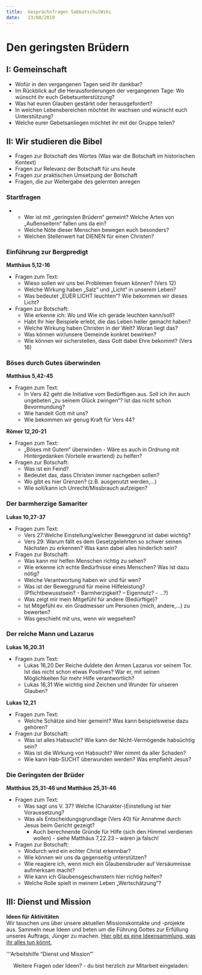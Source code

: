 ```yaml
---
title:  Gesprächsfragen SabbatschulWiki
date:   23/08/2019
---
```


Den geringsten Brüdern
======================

I: Gemeinschaft
---------------

-   Wofür in den vergangenen Tagen seid ihr dankbar?
-   Im Rückblick auf die Herausforderungen der vergangenen Tage: Wo
    wünscht ihr euch Gebetsunterstützung?
-   Was hat euren Glauben gestärkt oder herausgefordert?
-   In welchen Lebensbereichen möchtet ihr wachsen und wünscht euch
    Unterstützung?
-   Welche eurer Gebetsanliegen möchtet ihr mit der Gruppe teilen?

II: Wir studieren die Bibel
---------------------------

-   Fragen zur Botschaft des Wortes (Was war die Botschaft im
    historischen Kontext)
-   Fragen zur Relevanz der Botschaft für uns heute
-   Fragen zur praktischen Umsetzung der Botschaft
-   Fragen, die zur Weitergabe des gelernten anregen

### Startfragen

-   -   Wer ist mit „geringsten Brüdern“ gemeint? Welche Arten von
        „Außenseitern“ fallen uns da ein?
    -   Welche Nöte dieser Menschen bewegen euch besonders?
    -   Welchen Stellenwert hat DIENEN für einen Christen?

### Einführung zur Bergpredigt

**Matthäus 5,12-16**

-   Fragen zum Text:
    -   Wieso sollen wir uns bei Problemen freuen können? (Vers 12)
    -   Welche Wirkung haben „Salz“ und „Licht“ in unserem Leben?
    -   Was bedeutet „EUER LICHT leuchten“? Wie bekommen wir dieses
        Licht?
-   Fragen zur Botschaft:
    -   Wie erkenne ich: Wo und Wie ich gerade leuchten kann/soll?
    -   Habt Ihr hier Beispiele erlebt, die das Leben heller gemacht
        haben?
    -   Welche Wirkung haben Christen in der Welt? Woran liegt das?
    -   Was können wir/unsere Gemeinde konkret bewirken?
    -   Wie können wir sicherstellen, dass Gott dabei Ehre bekommt?
        (Vers 16)

### Böses durch Gutes überwinden

**Matthäus 5,42-45**

-   Fragen zum Text:
    -   In Vers 42 geht die Initiative vom Bedürftigen aus. Soll ich ihn
        auch ungebeten „zu seinem Glück zwingen“? Ist das nicht schon
        Bevormundung?
    -   Wie handelt Gott mit uns?
    -   Wie bekommen wir genug Kraft für Vers 44?

**Römer 12,20-21**

-   Fragen zum Text:
    -   „Böses mit Gutem“ überwinden - Wäre es auch in Ordnung mit
        Hintergedanken (Vorteile erwartend) zu helfen?
-   Fragen zur Botschaft:
    -   Was ist ein Feind?
    -   Bedeutet das, dass Christen immer nachgeben sollen?
    -   Wo gibt es hier Grenzen? (z.B. ausgenutzt werden,…)
    -   Wie soll/kann ich Unrecht/Missbrauch aufzeigen?

### Der barmherzige Samariter

**Lukas 10,27-37**

-   Fragen zum Text:
    -   Vers 27:Welche Einstellung/welcher Beweggrund ist dabei wichtig?
    -   Vers 29: Warum fällt es dem Gesetzgelehrten so schwer seinen
        Nächsten zu erkennen? Was kann dabei alles hinderlich sein?
-   Fragen zur Botschaft:
    -   Was kann mir helfen Menschen richtig zu sehen?
    -   Wie erkenne ich echte Bedürfnisse eines Menschen? Was ist dazu
        nötig?
    -   Welche Verantwortung haben wir und für wen?
    -   Was ist der Beweggrund für meine Hilfeleistung?
        (Pflichtbewusstsein? - Barmherzigkeit? – Eigennutz? - ...?)
    -   Was zeigt mir mein Mitgefühl für andere (Bedürftige)?
    -   Ist Mitgefühl ev. ein Gradmesser um Personen (mich, andere,…) zu
        bewerten?
    -   Was geschieht mit uns, wenn wir wegsehen?

### Der reiche Mann und Lazarus

**Lukas 16,20.31**

-   Fragen zum Text:
    -   Lukas 16,20 Der Reiche duldete den Armen Lazarus vor seinem Tor.
        Ist das nicht schon etwas Positives? War er, mit seinen
        Möglichkeiten für mehr Hilfe verantwortlich?
    -   Lukas 16,31 Wie wichtig sind Zeichen und Wunder für unseren
        Glauben?

**Lukas 12,21**

-   Fragen zum Text:
    -   Welche Schätze sind hier gemeint? Was kann beispielsweise dazu
        gehören?
-   Fragen zur Botschaft:
    -   Was ist alles Habsucht? Wie kann der Nicht-Vermögende habsüchtig
        sein?
    -   Was ist die Wirkung von Habsucht? Wer nimmt da aller Schaden?
    -   Wie kann Hab-SUCHT überwunden werden? Was empfiehlt Jesus?

### Die Geringsten der Brüder

**Matthäus 25,31-46 und Matthäus 25,31-46**

-   Fragen zum Text:
    -   Was sagt uns V. 37? Welche (Charakter-)Einstellung ist hier
        Voraussetzung?
    -   Was als Entscheidungsgrundlage (Vers 40) für Annahme durch Jesus
        beim Gericht gezeigt?
        -   Auch berechnende Gründe für Hilfe (sich den Himmel verdienen
            wollen) - siehe Matthäus 7,22.23 – wären ja falsch!
-   Fragen zur Botschaft:
    -   Wodurch wird ein echter Christ erkennbar?
    -   Wie können wir uns da gegenseitig unterstützen?
    -   Wie reagiere ich, wenn mich ein Glaubensbruder auf Versäumnisse
        aufmerksam macht?
    -   Wie kann ich Glaubensgeschwistern hier richtig helfen?
    -   Welche Rolle spielt in meinem Leben „Wertschätzung“?

III: Dienst und Mission
-----------------------

**Ideen für Aktivitäten**\
Wir tauschen uns über unsere aktuellen Missionskontakte und -projekte
aus. Sammeln neue Ideen und beten um die Führung Gottes zur Erfüllung
unseres Auftrags, Jünger zu machen. [Hier gibt es eine Ideensammlung,
was ihr alles tun könnt.](Medium:Soziale_Aktivitäten_1.3.pdf "wikilink")

'''Arbeitshilfe “Dienst und Mission”'

<center>
Weitere Fragen oder Ideen? - du bist herzlich zur Mitarbeit eingeladen:
<https://wiki.sabbatschule.at>

</center>

